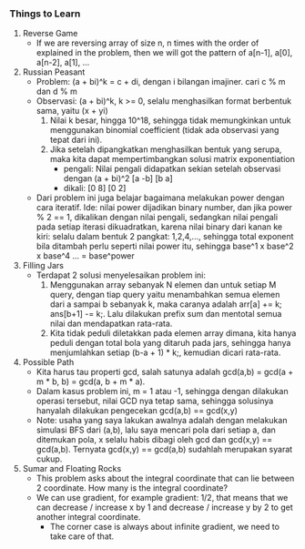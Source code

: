 ### Things to Learn
1. Reverse Game
	- If we are reversing array of size n, n times with the order of explained in the problem, then we will got the pattern of a[n-1], a[0], a[n-2], a[1], ...
2. Russian Peasant
	- Problem: (a + bi)^k = c + di, dengan i bilangan imajiner. cari c % m dan d % m
	- Observasi: (a + bi)^k, k >= 0, selalu menghasilkan format berbentuk sama, yaitu (x + yi)
		1. Nilai k besar, hingga 10^18, sehingga tidak memungkinkan untuk menggunakan binomial coefficient (tidak ada observasi yang tepat dari ini).
		2. Jika setelah dipangkatkan menghasilkan bentuk yang serupa, maka kita dapat mempertimbangkan solusi matrix exponentiation
			- pengali: Nilai pengali didapatkan sekian setelah observasi dengan (a + bi)^2
				[a -b]
				[b  a]
			- dikali:
				[0 8]
				[0 2]
	- Dari problem ini juga belajar bagaimana melakukan power dengan cara iteratif. Ide: nilai power dijadikan binary number, dan jika power % 2 == 1, dikalikan dengan nilai pengali, sedangkan nilai pengali pada setiap iterasi dikuadratkan, karena nilai binary dari kanan ke kiri: selalu dalam bentuk 2 pangkat: 1,2,4,..., sehingga total exponent bila ditambah perlu seperti nilai power itu, sehingga base^1 x base^2 x base^4 ... = base^power
3. Filling Jars
	- Terdapat 2 solusi menyelesaikan problem ini:
		1. Menggunakan array sebanyak N elemen dan untuk setiap M query, dengan tiap query yaitu menambahkan semua elemen dari a sampai b sebanyak k, maka caranya adalah arr[a] += k; ans[b+1] -= k;. Lalu dilakukan prefix sum dan mentotal semua nilai dan mendapatkan rata-rata.
		2. Kita tidak peduli diletakkan pada elemen array dimana, kita hanya peduli dengan total bola yang ditaruh pada jars, sehingga hanya menjumlahkan setiap (b-a + 1) * k;, kemudian dicari rata-rata.
4. Possible Path
	- Kita harus tau properti gcd, salah satunya adalah gcd(a,b) = gcd(a + m * b, b) = gcd(a, b + m * a).
	- Dalam kasus problem ini, m = 1 atau -1, sehingga dengan dilakukan operasi tersebut, nilai GCD nya tetap sama, sehingga solusinya hanyalah dilakukan pengecekan gcd(a,b) == gcd(x,y)
	- Note: usaha yang saya lakukan awalnya adalah dengan melakukan simulasi BFS dari (a,b), lalu saya mencari pola dari setiap a, dan ditemukan pola, x selalu habis dibagi oleh gcd dan gcd(x,y) == gcd(a,b). Ternyata gcd(x,y) == gcd(a,b) sudahlah merupakan syarat cukup.
5. Sumar and Floating Rocks
	- This problem asks about the integral coordinate that can lie between 2 coordinate. How many is the integral coordinate?
	- We can use gradient, for example gradient: 1/2, that means that we can decrease / increase x by 1 and decrease / increase y by 2 to get another integral coordinate.
		- The corner case is always about infinite gradient, we need to take care of that. 